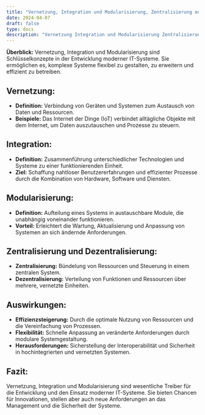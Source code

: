 ```yaml
---
title: "Vernetzung, Integration und Modularisierung, Zentralisierung oder Dezentralisierung, Embedded Systems"
date: 2024-04-07
draft: false
type: docs
description: "Vernetzung Integration und Modularisierung Zentralisierung oder Dezentralisierung Embedded Systems"
---
```


**Überblick:** Vernetzung, Integration und Modularisierung sind Schlüsselkonzepte in der Entwicklung moderner IT-Systeme. Sie ermöglichen es, komplexe Systeme flexibel zu gestalten, zu erweitern und effizient zu betreiben.

## Vernetzung:

- **Definition:** Verbindung von Geräten und Systemen zum Austausch von Daten und Ressourcen.
- **Beispiele:** Das Internet der Dinge (IoT) verbindet alltägliche Objekte mit dem Internet, um Daten auszutauschen und Prozesse zu steuern.

## Integration:

- **Definition:** Zusammenführung unterschiedlicher Technologien und Systeme zu einer funktionierenden Einheit.
- **Ziel:** Schaffung nahtloser Benutzererfahrungen und effizienter Prozesse durch die Kombination von Hardware, Software und Diensten.

## Modularisierung:

- **Definition:** Aufteilung eines Systems in austauschbare Module, die unabhängig voneinander funktionieren.
- **Vorteil:** Erleichtert die Wartung, Aktualisierung und Anpassung von Systemen an sich ändernde Anforderungen.

## Zentralisierung und Dezentralisierung:

- **Zentralisierung:** Bündelung von Ressourcen und Steuerung in einem zentralen System.
- **Dezentralisierung:** Verteilung von Funktionen und Ressourcen über mehrere, vernetzte Einheiten.

## Auswirkungen:

- **Effizienzsteigerung:** Durch die optimale Nutzung von Ressourcen und die Vereinfachung von Prozessen.
- **Flexibilität:** Schnelle Anpassung an veränderte Anforderungen durch modulare Systemgestaltung.
- **Herausforderungen:** Sicherstellung der Interoperabilität und Sicherheit in hochintegrierten und vernetzten Systemen.

## Fazit:

Vernetzung, Integration und Modularisierung sind wesentliche Treiber für die Entwicklung und den Einsatz moderner IT-Systeme. Sie bieten Chancen für Innovationen, stellen aber auch neue Anforderungen an das Management und die Sicherheit der Systeme.
